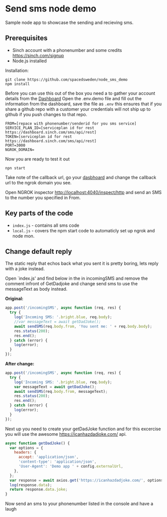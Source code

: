 # Send sms node demo

Sample node app to showcase the sending and recieving sms.

## Prerequisites

- Sinch account with a phonenumber and some credits https://sinch.com/signup
- Node.js installed

Installation:

```shell
git clone https://github.com/spacedsweden/node_sms_demo
npm install
```

Before you can use this out of the box you need a to gather your account details from the [Dashboard](https://dashboard.sinch.com/sms/api)
Open the .env.demo file and fill out the information from the dashboard, save the file as `.env` this ensures that if you share a github repo with a customer your credentials will not ship up to github if you push changes to that repo.

```shell
FROM=[repace with phonenumber/senderid for you sms service]
SERVICE_PLAN_ID=[serviceplan id for rest  https://dashboard.sinch.com/sms/api/rest]
TOKEN=[serviceplan id for rest  https://dashboard.sinch.com/sms/api/rest]
PORT=3000
NGROK_DOMAIN=
```

Now you are ready to test it out

```shell
npn start
```

Take note of the callback url, go your [dasbhoard](https://dashboard.sinch.com/sms/api/rest) and change the callback url to the ngrok domain you see.

Open NGROK inspector <http://localhost:4040/inspect/http> and send an SMS to the number you specified in From.

## Key parts of the code

- `index.js` - contains all sms code
- `local.js` - covers the npm start code to automaticly set up ngrok and node mon.

## Change default reply

The static reply that echos back what you sent it is pretty boring, lets reply with a joke instead.

Open `index.js' and find below in the in incomingSMS and remove the comment infront of GetDadjoke and change send sms to use the messageText as body instead.

**Original:**

```javascript
app.post('/incomingSMS', async function (req, res) {
  try {
    log('Incoming SMS: '.bright.blue, req.body);
    //var messageText = await getDadJoke();
    await sendSMS(req.body.from, 'You sent me: ' + req.body.body);
    res.status(200);
    res.end();
  } catch (error) {
    log(error);
  }
});
```

**After change:**

```javascript
app.post('/incomingSMS', async function (req, res) {
  try {
    log('Incoming SMS: '.bright.blue, req.body);
    var messageText = await getDadJoke();
    await sendSMS(req.body.from, messageText);
    res.status(200);
    res.end();
  } catch (error) {
    log(error);
  }
});
```

Next up you need to create your getDadJoke function and for this excercise you will use the awesome <https://icanhazdadjoke.com/> api.

```javascript
async function getDadJoke() {
  var options = {
    headers: {
      accept: 'application/json',
      'content-type': 'application/json',
      'User-Agent': 'Demo app ' + config.externalUrl,
    },
  };
  var response = await axios.get('https://icanhazdadjoke.com/', options);
  log(response.data);
  return response.data.joke;
}
```

Now send an sms to your phonenumber listed in the console and have a laugh
